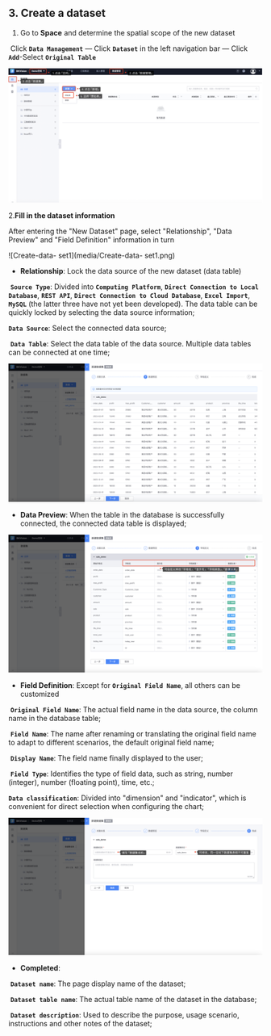 ## 3. Create a dataset

1. Go to **Space** and determine the spatial scope of the new dataset

​ Click **`Data Management`** — Click **`Dataset`** in the left navigation bar — Click **`Add`**-Select **`Original Table`**

![Create-data-set](media/Create-data-set.png)

2.**Fill in the dataset information**

After entering the "New Dataset" page, select "Relationship", "Data Preview" and "Field Definition" information in turn

![Create-data- set1](media/Create-data- set1.png)

- **Relationship**: Lock the data source of the new dataset (data table)

​ **`Source Type`**: Divided into **`Computing Platform`**, **`Direct Connection to Local Database`**, **`REST API`**, **`Direct Connection to Cloud Database`**, **`Excel Import`**, **`MySQL`** (the latter three have not yet been developed). The data table can be quickly locked by selecting the data source information;

​**`Data Source`**: Select the connected data source;

​ **`Data Table`**: Select the data table of the data source. Multiple data tables can be connected at one time;

![Create-data-set2](media/Create-data-set2.png)

- **Data Preview**: When the table in the database is successfully connected, the connected data table is displayed;

![Create-data-set3](media/Create-data-set3.png)

- **Field Definition**: Except for **`Original Field Name`**, all others can be customized

​ **`Original Field Name`**: The actual field name in the data source, the column name in the database table;

​ **`Field Name`**: The name after renaming or translating the original field name to adapt to different scenarios, the default original field name;

​ **`Display Name`**: The field name finally displayed to the user;

​ **`Field Type`**: Identifies the type of field data, such as string, number (integer), number (floating point), time, etc.;

​**`Data classification`**: Divided into "dimension" and "indicator", which is convenient for direct selection when configuring the chart;

![Create-data-set4](media/Create-data-set4.png)

- **Completed**:

​ **`Dataset name`**: The page display name of the dataset;

​ **`Dataset table name`**: The actual table name of the dataset in the database;

​ **`Dataset description`**: Used to describe the purpose, usage scenario, instructions and other notes of the dataset;